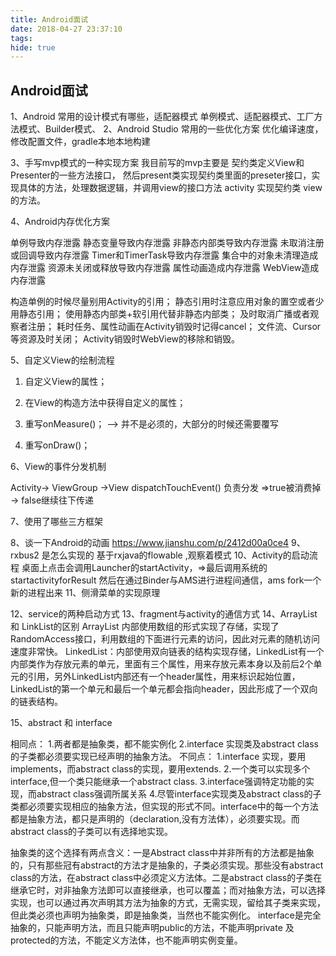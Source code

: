 ```yaml
---
title: Android面试
date: 2018-04-27 23:37:10
tags:
hide: true
---
```


## Android面试
1、Android 常用的设计模式有哪些，适配器模式
单例模式、适配器模式、工厂方法模式、Builder模式、
2、Android Studio 常用的一些优化方案
优化编译速度，修改配置文件，gradle本地本地构建

3、手写mvp模式的一种实现方案
我目前写的mvp主要是 契约类定义View和Presenter的一些方法接口，
然后present类实现契约类里面的preseter接口，实现具体的方法，处理数据逻辑，并调用view的接口方法
activity 实现契约类 view的方法。
 
4、Android内存优化方案

单例导致内存泄露
静态变量导致内存泄露
非静态内部类导致内存泄露
未取消注册或回调导致内存泄露
Timer和TimerTask导致内存泄露
集合中的对象未清理造成内存泄露
资源未关闭或释放导致内存泄露
属性动画造成内存泄露
WebView造成内存泄露

构造单例的时候尽量别用Activity的引用；
静态引用时注意应用对象的置空或者少用静态引用；
使用静态内部类+软引用代替非静态内部类；
及时取消广播或者观察者注册；
耗时任务、属性动画在Activity销毁时记得cancel；
文件流、Cursor等资源及时关闭；
Activity销毁时WebView的移除和销毁。

5、自定义View的绘制流程

1. 自定义View的属性；

2. 在View的构造方法中获得自定义的属性；

3. 重写onMeasure()； --> 并不是必须的，大部分的时候还需要覆写

4. 重写onDraw()；

6、View的事件分发机制

Activity-> ViewGroup ->View
dispatchTouchEvent() 负责分发 =>true被消费掉 -> false继续往下传递 


7、使用了哪些三方框架 

8、谈一下Android的动画
https://www.jianshu.com/p/2412d00a0ce4
9、rxbus2 是怎么实现的
基于rxjava的flowable ,观察着模式
10、Activity的启动流程
桌面上点击会调用Launcher的startActivity，=>最后调用系统的startactivityforResult 然后在通过Binder与AMS进行进程间通信，ams fork一个新的进程出来
11、侧滑菜单的实现原理

12、service的两种启动方式
13、fragment与activity的通信方式
14、ArrayList 和 LinkList的区别
ArrayList 内部使用数组的形式实现了存储，实现了RandomAccess接口，利用数组的下面进行元素的访问，因此对元素的随机访问速度非常快。
LinkedList：内部使用双向链表的结构实现存储，LinkedList有一个内部类作为存放元素的单元，里面有三个属性，用来存放元素本身以及前后2个单元的引用，另外LinkedList内部还有一个header属性，用来标识起始位置，LinkedList的第一个单元和最后一个单元都会指向header，因此形成了一个双向的链表结构。

15、abstract 和 interface 

相同点：
1.两者都是抽象类，都不能实例化
2.interface 实现类及abstract class 的子类都必须要实现已经声明的抽象方法。
不同点：
1.interface 实现，要用implements，而abstract class的实现，要用extends.
2.一个类可以实现多个interface,但一个类只能继承一个abstract class.
3.interface强调特定功能的实现，而abstract class强调所属关系
4.尽管interface实现类及abstract class的子类都必须要实现相应的抽象方法，但实现的形式不同。interface中的每一个方法都是抽象方法，都只是声明的（declaration,没有方法体），必须要实现。而abstract class的子类可以有选择地实现。

抽象类的这个选择有两点含义：一是Abstract class中并非所有的方法都是抽象的，只有那些冠有abstract的方法才是抽象的，子类必须实现。那些没有abstract class的方法，在abstract class中必须定义方法体。二是abstract class的子类在继承它时，对非抽象方法即可以直接继承，也可以覆盖；而对抽象方法，可以选择实现，也可以通过再次声明其方法为抽象的方式，无需实现，留给其子类来实现，但此类必须也声明为抽象类，即是抽象类，当然也不能实例化。
interface是完全抽象的，只能声明方法，而且只能声明public的方法，不能声明private 及protected的方法，不能定义方法体，也不能声明实例变量。

